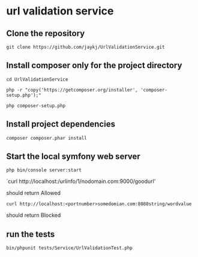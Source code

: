 # url validation service

## Clone the repository 
`git clone https://github.com/jaykj/UrlValidationService.git`
## Install composer only for the project directory

`cd UrlValidationService`

`php -r "copy('https://getcomposer.org/installer', 'composer-setup.php');"`

`php composer-setup.php`
## Install project dependencies

`composer composer.phar install`

## Start the local symfony web server

`php bin/console server:start`

`curl http://localhost:<portnumber>/urlinfo/1/nodomain.com:9000/goodurl'

should return Allowed

`curl http://localhost:<portnumber>somedomian.com:8080string/wordvalue`

should return Blocked

## run the tests
 `bin/phpunit tests/Service/UrlValidationTest.php`
